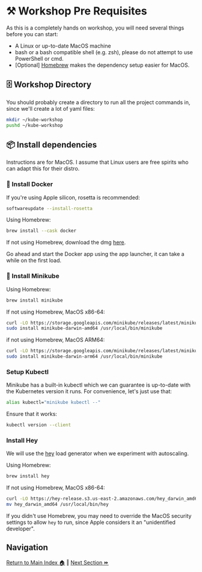 # ⚒️ Workshop Pre Requisites

As this is a completely hands on workshop, you will need several things before you can start:

- A Linux or up-to-date MacOS machine
- bash or a bash compatible shell (e.g. zsh), please do not attempt to use PowerShell or cmd.
- [Optional] [Homebrew](https://brew.sh/) makes the dependency setup easier for MacOS.

## 🗄️ Workshop Directory
You should probably create a directory to run all the project commands in, since we'll create a lot of yaml files:
```bash
mkdir ~/kube-workshop
pushd ~/kube-workshop
```

## 📦 Install dependencies

Instructions are for MacOS. I assume that Linux users are free spirits who can adapt this for their distro.

### 🐋 Install Docker

If you're using Apple silicon, rosetta is recommended:
```bash
softwareupdate --install-rosetta
```

Using Homebrew:
```bash
brew install --cask docker
```

If not using Homebrew, download the dmg [here](https://docs.docker.com/desktop/install/mac-install/).

Go ahead and start the Docker app using the app launcher, it can take a while on the first load.

### 🧊 Install Minikube

Using Homebrew:
```bash
brew install minikube
```

If not using Homebrew, MacOS x86-64:
```bash
curl -LO https://storage.googleapis.com/minikube/releases/latest/minikube-darwin-amd64
sudo install minikube-darwin-amd64 /usr/local/bin/minikube
```

if not using Homebrew, MacOS ARM64:
```bash
curl -LO https://storage.googleapis.com/minikube/releases/latest/minikube-darwin-arm64
sudo install minikube-darwin-arm64 /usr/local/bin/minikube
```

### Setup Kubectl
Minikube has a built-in kubectl which we can guarantee is up-to-date with the Kubernetes version it runs. For convenience, let's just use that:
```bash
alias kubectl="minikube kubectl --"
```

Ensure that it works:
```bash
kubectl version --client
```

### Install Hey
We will use the [hey](https://github.com/rakyll/hey) load generator when we experiment with autoscaling.

Using Homebrew:
```bash
brew install hey
```

If not using Homebrew, MacOS x86-64:
```bash
curl -LO https://hey-release.s3.us-east-2.amazonaws.com/hey_darwin_amd64
mv hey_darwin_amd64 /usr/local/bin/hey
```

If you didn't use Homebrew, you may need to override the MacOS security settings to allow `hey` to run, since Apple considers it an "unidentified developer".

## Navigation

[Return to Main Index 🏠](../readme.md) ‖ [Next Section ⏩](../01-containers/readme.md)
